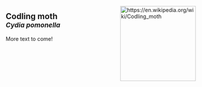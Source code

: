 <img 
title="https://en.wikipedia.org/wiki/Codling_moth"
src="https://upload.wikimedia.org/wikipedia/commons/8/85/Cydia_pomonella_male_dorsal.jpg" 
height="200"
class="center"
align="right">

## Codling moth <br><sup>*Cydia pomonella*</sup>

More text to come!
<!--stackedit_data:
eyJoaXN0b3J5IjpbLTE3NjQ5ODIyNjUsMTA4NjQ3NDIzMCwtMT
QxMjI2ODE5NywtMjExNDkzMTE2Miw1NDUwMjkzODJdfQ==
-->